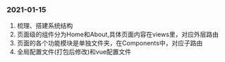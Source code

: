 ### 2021-01-15
1. 梳理、搭建系统结构
2. 页面级的组件分为Home和About,具体页面内容在views里，对应外层路由
3. 页面的各个功能模块是单独文件夹，在Components中，对应子路由
4. 全局配置文件(打包后修改)和vue配置文件
